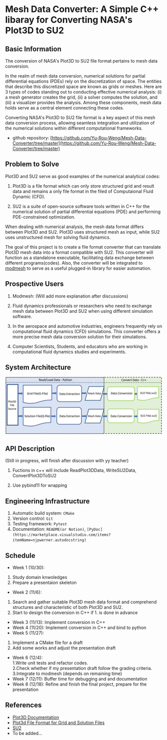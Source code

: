 # Mesh Data Converter: A Simple C++ libaray for Converting NASA's Plot3D to SU2


## Basic Information

The conversion of NASA's Plot3D to SU2 file format pertains to mesh data conversion.

In the realm of mesh data conversion, numerical solutions for partial differential
equations (PDEs) rely on the discretization of space. The entities that describe this
discretized space are known as grids or meshes.  Here are 3 types of codes standing out 
to conducting effective numerical analysis: (i) a mesh generator creates the grid, (ii) 
a solver computes the solution, and (iii) a visualizer provides the analysis. Among these 
components, mesh data holds serve as a central element connecting these codes.

Converting NASA's Plot3D to SU2 file format is a key aspect of this mesh data conversion 
process, allowing seamless integration and utilization of the numerical solutions within 
different computational frameworks.

* github repository: [https://github.com/Yu-Rou-Weng/Mesh-Data-Converter/tree/master](https://github.com/Yu-Rou-Weng/Mesh-Data-Converter/tree/master)

## Problem to Solve

Plot3D and SU2 serve as good examples of the numerical analytical codes:

1. Plot3D is a file format which can only store structured grid and result data and 
  remains a only file format in the filed of Computaional Fluid Dynamic (CFD).

2. SU2 is a suite of open-source software tools written in C++ for the numerical solution 
  of partial differential equations (PDE) and performing PDE-constrained optimization.

When dealing with numerical analysis, the mesh data format differs between Plot3D and SU2. 
Plot3D uses structured mesh as input, while SU2 uses unstructured mesh for solving fluid dynamics.

The goal of this project is to create a file format converter that can translate Plot3D mesh data 
into a format compatible with SU2. This converter will function as a standalone executable, facilitating data exchange between different programs(codes). Also, the converter will be integrated to [modmesh](https://github.com/solvcon/modmesh) to serve as a useful plugged-in library for easier automation.

## Prospective Users

1. Modmesh: (Will add more explanation after discussions)

2. Fluid dynamics professionals or researchers who need to exchange mesh data between Plot3D and SU2 when using different simulation software.

3. In the aerospace and automotive industries, engineers frequently rely on computational fluid dynamics (CFD) simulations. This converter offers a more precise mesh data conversion solution 
for their simulations.

4. Computer Scientists, Students, and educators who are working in computational fluid dynamics studies and experiments.

## System Architecture

![image](https://github.com/Yu-Rou-Weng/Mesh-Data-Converter/blob/try/project/Yu-Rou-Weng/image/flow600.jpg)

## API Description

(Still in progress, will finish after discussion with yy teacher)

1. Fuctions in c++ will include ReadPlot3DData, WriteSU2Data, ConvertPlot3DToSU2

2. Use pybind11 for wrapping

## Engineering Infrastructure

1. Automatic build system: `CMake`
2. Version control: `Git`
3. Testing framework: `Pytest`
4. Documentation: `README(or Notion)`, `[PyDoc](https://marketplace.visualstudio.com/items?itemName=njpwerner.autodocstring)`

## Schedule

* Week 1 (10/30):  
1. Study domain knwoledges  
2. Prepare a presentaion skeleton
* Week 2 (11/6):  
1. Search and gather suitable Plot3D mesh data format and comprehend structures and characteristic of both Plot3D and SU2.  
2. Start to design the conversion in C++ if 1. is done in advance
* Week 3 (11/13): Implement conversion in C++
* Week 4 (11/20): Implement conversion in C++ and bind to python
* Week 5 (11/27):  
1. Implement a CMake file for a draft  
2. Add some works and adjust the presentation draft
* Week 6 (12/4):  
1.Write unit tests and refactor codes.  
2.Check whether if my presentation draft follow the grading criteria.  
3.Integrate to modmesh (depends on remaining time)
* Week 7 (12/11): Buffer time for debugging and and documentation
* Week 8 (12/18): Refine and finish the final project, prepare for the presentation

## References

- [Plot3D Documentation](https://nasa.github.io/Plot3D_utilities/_build/html/)
- [Plot3d File Format for Grid and Solution Files](https://www.grc.nasa.gov/www/wind/valid/plot3d.html)
- [SU2](https://su2code.github.io/)
- To be added…

